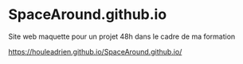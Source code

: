 # SpaceAround.github.io

Site web maquette pour un projet 48h dans le cadre de ma formation

https://houleadrien.github.io/SpaceAround.github.io/
